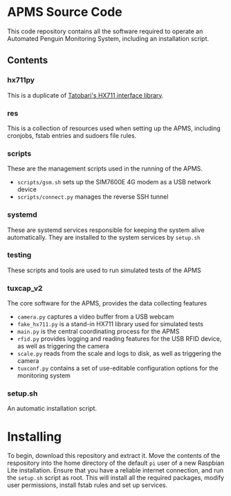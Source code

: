 # APMS Source Code

This code repository contains all the software required to operate an Automated Penguin Monitoring 
System, including an installation script.

## Contents

### hx711py

This is a duplicate of [Tatobari's HX711 interface library](https://github.com/tatobari/hx711py).

### res

This is a collection of resources used when setting up the APMS, including cronjobs, fstab entries
and sudoers file rules.

### scripts

These are the management scripts used in the running of the APMS.

* `scripts/gsm.sh` sets up the SIM7600E 4G modem as a USB network device
* `scripts/connect.py` manages the reverse SSH tunnel

### systemd

These are systemd services responsible for keeping the system alive automatically. They are
installed to the system services by `setup.sh`

### testing

These scripts and tools are used to run simulated tests of the APMS

### tuxcap_v2

The core software for the APMS, provides the data collecting features

* `camera.py` captures a video buffer from a USB webcam
* `fake_hx711.py` is a stand-in HX711 library used for simulated tests
* `main.py` is the central coordinating process for the APMS
* `rfid.py` provides logging and reading features for the USB RFID device, as well as triggering the
  camera
* `scale.py` reads from the scale and logs to disk, as well as triggering the camera
* `tuxconf.py` contains a set of use-editable configuration options for the monitoring system

### setup.sh

An automatic installation script.

# Installing

To begin, download this repository and extract it. Move the contents of the respository into the
home directory of the default `pi` user of a new Raspbian Lite installation. Ensure that you have a
reliable internet connection, and run the `setup.sh` script as root. This will install all the
required packages, modify user permissions, install fstab rules and set up services.
